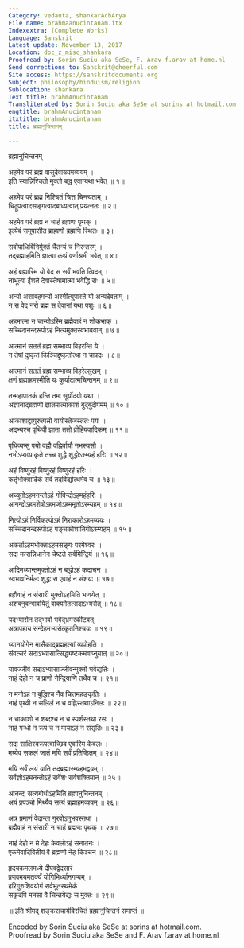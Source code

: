 ```yaml
---
Category: vedanta, shankarAchArya
File name: brahmaanucintanam.itx
Indexextra: (Complete Works)
Language: Sanskrit
Latest update: November 13, 2017
Location: doc_z_misc_shankara
Proofread by: Sorin Suciu aka SeSe, F. Arav f.arav at home.nl
Send corrections to: Sanskrit@cheerful.com
Site access: https://sanskritdocuments.org
Subject: philosophy/hinduism/religion
Sublocation: shankara
Text title: brahmAnucintanam
Transliterated by: Sorin Suciu aka SeSe at sorins at hotmail.com
engtitle: brahmAnucintanam
itxtitle: brahmAnucintanam
title: ब्रह्मानुचिन्तनम्

---
```

  
 ब्रह्मानुचिन्तनम्   
  
अहमेव परं ब्रह्म वासुदेवाख्यमव्ययम् ।  
इति स्यान्निश्चितो मुक्तो बद्ध एवान्यथा भवेत् ॥ १॥  
  
अहमेव परं ब्रह्म निश्चितं चित्त चिन्त्यताम् ।  
चिद्रूपत्वादसङ्गत्वादबाध्यत्वात् प्रयत्नतः ॥ २॥  
  
अहमेव परं ब्रह्म न चाहं ब्रह्मणः पृथक् ।  
इत्येवं समुपासीत ब्राह्मणो ब्रह्मणि स्थितः ॥ ३॥  
  
सर्वोपाधिविनिर्मुक्तं चैतन्यं च निरन्तरम् ।  
तद्ब्रह्माहमिति ज्ञात्वा कथं वर्णाश्रमी भवेत् ॥ ४॥  
  
अहं ब्रह्मास्मि यो वेद स सर्वं भवति त्विदम् ।  
नाभूत्या ईशते देवास्तेषामात्मा भवेद्धि सः ॥ ५॥  
  
अन्यो असावहमन्यो अस्मीत्युपास्ते यो अन्यदेवताम् ।  
न स वेद नरो ब्रह्म स देवानां यथा पशुः ॥ ६॥  
  
अहमात्मा न चान्योऽस्मि ब्रह्मैवाहं न शोकभाक् ।  
सच्चिदानन्दरूपोऽहं नित्यमुक्तस्वभाववान् ॥ ७॥  
  
आत्मानं सततं ब्रह्म सम्भाव्य विहरन्ति ये ।  
न तेषां दुष्कृतं किञ्चिद्दुष्कृतोत्था न चापदः ॥ ८॥  
  
आत्मानं सततं ब्रह्म सम्भाव्य विहरेत्सुखम् ।  
क्षणं ब्रह्माहमस्मीति यः कुर्यादात्मचिन्तनम् ॥ ९॥  
  
तन्महापातकं हन्ति तमः सूर्योदयो यथा ।  
अज्ञानाद्ब्रह्मणो ज्ञातमात्माकाशं बुद्बुदोपमम् ॥ १०॥  
  
आकाशाद्वायुरुत्पन्नो वायोस्तेजस्ततः पयः ।  
अद्भ्यश्च पृथिवी ज्ञाता ततो व्रीहियवादिकम् ॥ ११॥  
  
पृथिव्यप्सु पयो वह्नौ वह्निर्वायौ नभस्यसौ ।  
नभोऽप्यव्याकृते तच्च शुद्धे शुद्धोऽस्म्यहं हरिः ॥ १२॥  
  
अहं विष्णुरहं विष्णुरहं विष्णुरहं हरिः ।  
कर्तृभोक्त्रादिकं सर्वं तदविद्योत्थमेव च ॥ १३॥  
  
अच्युतोऽहमनन्तोऽहं गोविन्दोऽहमहंहरिः ।  
आनन्दोऽहमशेषोऽहमजोऽहममृतोऽस्म्यहम् ॥ १४॥  
  
नित्योऽहं निर्विकल्पोऽहं निराकारोऽहमव्ययः ।  
सच्चिदानन्दरूपोऽहं पङ्चकोशातिगोऽस्म्यहम् ॥ १५॥  
  
अकर्ताऽहमभोक्ताऽहमसङ्गः परमेश्वरः ।  
सदा मत्सन्निधानेन चेष्टते सर्वमिन्द्रियं ॥ १६॥  
  
आदिमध्यान्तमुक्तोऽहं न बद्धोऽहं कदाचन ।  
स्वभावनिर्मलः शुद्धः स एवाहं न संशयः ॥ १७॥  
  
ब्रह्मैवाहं न संसारी मुक्तोऽहमिति भावयेत् ।  
अशक्नुवन्भावयितुं वाक्यमेतत्सदाऽभ्यसेत् ॥ १८॥  
  
यदभ्यासेन तद्भावो भवेद्भ्रमरकीटवत् ।  
अत्रापहाय सन्देहमभ्यसेत्कृतनिश्चयः ॥ १९॥  
  
ध्यानयोगेन मासैकाद्ब्रह्महत्यां व्यपोहति ।  
संवत्सरं सदाऽभ्यासात्सिद्ध्यष्टकमवाप्नुयात् ॥ २०॥  
  
यावज्जीवं सदाऽभ्यासाज्जीवन्मुक्तो भवेद्यतिः ।  
नाहं देहो न च प्राणो नेन्द्रियाणि तथैव च ॥ २१॥  
  
न मनोऽहं न बुद्धिश्च नैव चित्तमहङ्कृतिः ।  
नाहं पृथ्वी न सलिलं न च वह्निस्तथाऽनिलः ॥ २२॥  
  
न चाकाशो न शब्दश्च न च स्पर्शस्तथा रसः ।  
नाहं गन्धो न रूपं च न मायाऽहं न संसृतिः ॥ २३॥  
  
सदा साक्षिस्वरूपत्वाच्छिव एवास्मि केवलः ।  
मय्येव सकलं जातं मयि सर्वं प्रतिष्ठितम् ॥ २४॥  
  
मयि सर्वं लयं याति तद्ब्रह्मास्म्यहमद्वयम् ।  
सर्वज्ञोऽहमनन्तोऽहं सर्वेशः सर्वशक्तिमान् ॥ २५॥  
  
आनन्दः सत्यबोधोऽहमिति ब्रह्मानुचिन्तनम् ।  
अयं प्रपञ्चो मिथ्यैव सत्यं ब्रह्माहमव्ययम् ॥ २६॥  
  
अत्र प्रमाणं वेदान्ता गुरवोऽनुभवस्तथा ।  
ब्रह्मैवाहं न संसारी न चाहं ब्रह्मणः पृथक् ॥ २७॥  
  
नाहं देहो न मे देहः केवलोऽहं सनातनः ।  
एकमेवादिवितीयं वै ब्रह्मणो नेह किञ्चन ॥ २८॥  
  
हृदयकमलमध्ये दीपवद्वेदसारं  
     प्रणवमयमतर्क्यं योगिभिर्ध्यानगम्यम् ।  
हरिगुरुशिवयोगं सर्वभूतस्थमेकं  
     सकृदपि मनसा वै चिन्तयेद्यः स मुक्तः ॥ २९॥  
  
॥ इति श्रीमद् शङ्कराचार्यविरचितं ब्रह्मानुचिन्तनं समाप्तं ॥  
  
  
Encoded by Sorin Suciu aka SeSe at sorins at hotmail.com.  
Proofread by Sorin Suciu aka SeSe and F. Arav f.arav at home.nl  
  
